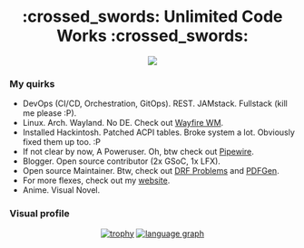 <!--
**shivanshs9/shivanshs9** is a ✨ _special_ ✨ repository because its `README.md` (this file) appears on your GitHub profile.

Here are some ideas to get you started:

- 🔭 I’m currently working on ...
- 🌱 I’m currently learning ...
- 👯 I’m looking to collaborate on ...
- 🤔 I’m looking for help with ...
- 💬 Ask me about ...
- 📫 How to reach me: ...
- 😄 Pronouns: ...
- ⚡ Fun fact: ...
-->

<h1 align="center"> :crossed_swords: Unlimited Code Works :crossed_swords:  </h1> 
<p align="center"><img src="https://forthebadge.com/images/badges/powered-by-coffee.svg" /></p>

### My quirks

- DevOps (CI/CD, Orchestration, GitOps). REST. JAMstack. Fullstack (kill me please :P).
- Linux. Arch. Wayland. No DE. Check out [Wayfire WM](https://wayfire.org).
- Installed Hackintosh. Patched ACPI tables. Broke system a lot. Obviously fixed them up too. :P
- If not clear by now, A Poweruser. Oh, btw check out [Pipewire](https://pipewire.org).
- Blogger. Open source contributor (2x GSoC, 1x LFX).
- Open source Maintainer. Btw, check out [DRF Problems](https://github.com/shivanshs9/drf-problems/) and [PDFGen](https://github.com/shivanshs9/pdfgen-python).
- For more flexes, check out my [website](https://shivanshs9.me/).
- Anime. Visual Novel.

### Visual profile
<p align="center">
  <a href="https://github.com/ryo-ma/github-profile-trophy"><img src="https://github-profile-trophy.vercel.app/?username=shivanshs9&theme=nord)" alt="trophy" /></a>
  <a href="https://sourcerer.io/shivanshs9"><img src="https://user-images.githubusercontent.com/8217199/114708549-1d9e0200-9d49-11eb-9abc-28921565b0a4.png" alt="language graph"></a>
</p>

